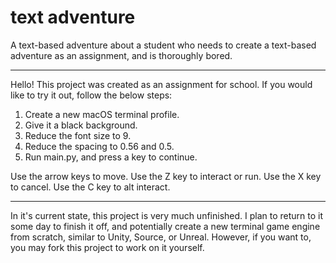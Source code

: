 # text adventure

A text-based adventure about a student who needs to create a text-based adventure as an assignment, and is thoroughly bored.

-----

Hello! This project was created as an assignment for school. If you would like to try it out, follow the below steps:

1. Create a new macOS terminal profile.
2. Give it a black background.
3. Reduce the font size to 9.
4. Reduce the spacing to 0.56 and 0.5.
5. Run main.py, and press a key to continue.

Use the arrow keys to move.
Use the Z key to interact or run.
Use the X key to cancel.
Use the C key to alt interact.

-----

In it's current state, this project is very much unfinished. I plan to return to it some day to finish it off, and potentially create a new terminal game engine from scratch, similar to Unity, Source, or Unreal. However, if you want to, you may fork this project to work on it yourself.  
